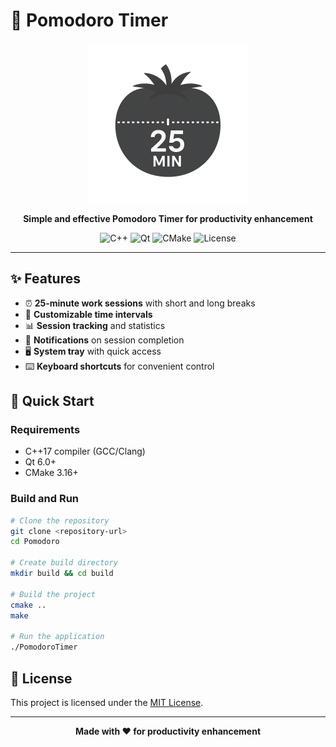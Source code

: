 # 🍅 Pomodoro Timer

<div align="center">
  <img src="resources/logoTimer.png" alt="Pomodoro Timer Logo" width="256" height="256">
  
  **Simple and effective Pomodoro Timer for productivity enhancement**
  
  ![C++](https://img.shields.io/badge/C%2B%2B-17-blue.svg)
  ![Qt](https://img.shields.io/badge/Qt-6-green.svg)
  ![CMake](https://img.shields.io/badge/CMake-3.16%2B-orange.svg)
  ![License](https://img.shields.io/badge/License-MIT-yellow.svg)
</div>

---

## ✨ Features

- ⏰ **25-minute work sessions** with short and long breaks
- 🔧 **Customizable time intervals**
- 📊 **Session tracking** and statistics
- 🔔 **Notifications** on session completion
- 🖥️ **System tray** with quick access
- ⌨️ **Keyboard shortcuts** for convenient control

## 🚀 Quick Start

### Requirements
- C++17 compiler (GCC/Clang)
- Qt 6.0+
- CMake 3.16+

### Build and Run
```bash
# Clone the repository
git clone <repository-url>
cd Pomodoro

# Create build directory
mkdir build && cd build

# Build the project
cmake ..
make

# Run the application
./PomodoroTimer
```

## 📄 License

This project is licensed under the [MIT License](LICENSE).

---

<div align="center">
  <b>Made with ❤️ for productivity enhancement</b>
</div>
